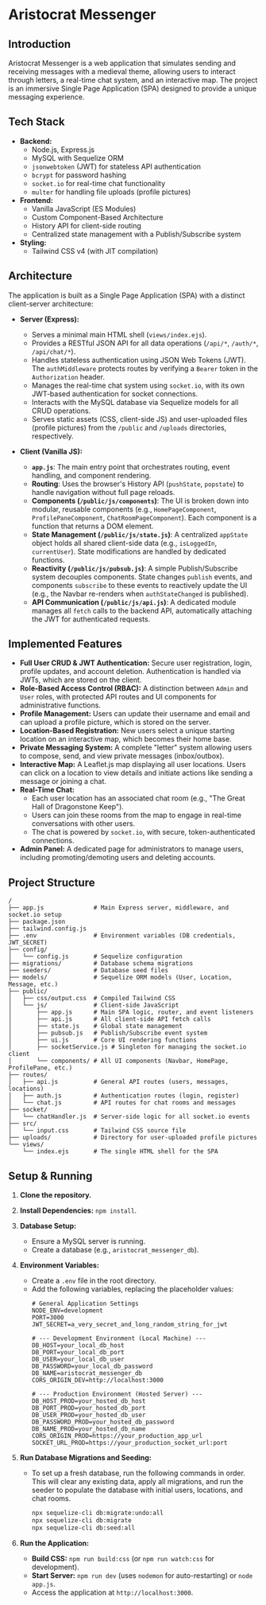# Aristocrat Messenger

## Introduction

Aristocrat Messenger is a web application that simulates sending and receiving messages with a medieval theme, allowing users to interact through letters, a real-time chat system, and an interactive map. The project is an immersive Single Page Application (SPA) designed to provide a unique messaging experience.

## Tech Stack

  * **Backend:**
      * Node.js, Express.js
      * MySQL with Sequelize ORM
      * `jsonwebtoken` (JWT) for stateless API authentication
      * `bcrypt` for password hashing
      * `socket.io` for real-time chat functionality
      * `multer` for handling file uploads (profile pictures)
  * **Frontend:**
      * Vanilla JavaScript (ES Modules)
      * Custom Component-Based Architecture
      * History API for client-side routing
      * Centralized state management with a Publish/Subscribe system
  * **Styling:**
      * Tailwind CSS v4 (with JIT compilation)

## Architecture

The application is built as a Single Page Application (SPA) with a distinct client-server architecture:

  * **Server (Express):**

      * Serves a minimal main HTML shell (`views/index.ejs`).
      * Provides a RESTful JSON API for all data operations (`/api/*`, `/auth/*`, `/api/chat/*`).
      * Handles stateless authentication using JSON Web Tokens (JWT). The `authMiddleware` protects routes by verifying a `Bearer` token in the `Authorization` header.
      * Manages the real-time chat system using `socket.io`, with its own JWT-based authentication for socket connections.
      * Interacts with the MySQL database via Sequelize models for all CRUD operations.
      * Serves static assets (CSS, client-side JS) and user-uploaded files (profile pictures) from the `/public` and `/uploads` directories, respectively.

  * **Client (Vanilla JS):**

      * **`app.js`**: The main entry point that orchestrates routing, event handling, and component rendering.
      * **Routing**: Uses the browser's History API (`pushState`, `popstate`) to handle navigation without full page reloads.
      * **Components (`/public/js/components`)**: The UI is broken down into modular, reusable components (e.g., `HomePageComponent`, `ProfilePaneComponent`, `ChatRoomPageComponent`). Each component is a function that returns a DOM element.
      * **State Management (`/public/js/state.js`)**: A centralized `appState` object holds all shared client-side data (e.g., `isLoggedIn`, `currentUser`). State modifications are handled by dedicated functions.
      * **Reactivity (`/public/js/pubsub.js`)**: A simple Publish/Subscribe system decouples components. State changes `publish` events, and components `subscribe` to these events to reactively update the UI (e.g., the Navbar re-renders when `authStateChanged` is published).
      * **API Communication (`/public/js/api.js`)**: A dedicated module manages all `fetch` calls to the backend API, automatically attaching the JWT for authenticated requests.

## Implemented Features

  * **Full User CRUD & JWT Authentication:** Secure user registration, login, profile updates, and account deletion. Authentication is handled via JWTs, which are stored on the client.
  * **Role-Based Access Control (RBAC):** A distinction between `Admin` and `User` roles, with protected API routes and UI components for administrative functions.
  * **Profile Management:** Users can update their username and email and can upload a profile picture, which is stored on the server.
  * **Location-Based Registration:** New users select a unique starting location on an interactive map, which becomes their home base.
  * **Private Messaging System:** A complete "letter" system allowing users to compose, send, and view private messages (inbox/outbox).
  * **Interactive Map:** A Leaflet.js map displaying all user locations. Users can click on a location to view details and initiate actions like sending a message or joining a chat.
  * **Real-Time Chat:**
      * Each user location has an associated chat room (e.g., "The Great Hall of Dragonstone Keep").
      * Users can join these rooms from the map to engage in real-time conversations with other users.
      * The chat is powered by `socket.io`, with secure, token-authenticated connections.
  * **Admin Panel:** A dedicated page for administrators to manage users, including promoting/demoting users and deleting accounts.

## Project Structure

```
/
├── app.js              # Main Express server, middleware, and socket.io setup
├── package.json
├── tailwind.config.js
├── .env                # Environment variables (DB credentials, JWT_SECRET)
├── config/
│   └── config.js       # Sequelize configuration
├── migrations/         # Database schema migrations
├── seeders/            # Database seed files
├── models/             # Sequelize ORM models (User, Location, Message, etc.)
├── public/
│   ├── css/output.css  # Compiled Tailwind CSS
│   └── js/             # Client-side JavaScript
│       ├── app.js      # Main SPA logic, router, and event listeners
│       ├── api.js      # All client-side API fetch calls
│       ├── state.js    # Global state management
│       ├── pubsub.js   # Publish/Subscribe event system
│       ├── ui.js       # Core UI rendering functions
│       ├── socketService.js # Singleton for managing the socket.io client
│       └── components/ # All UI components (Navbar, HomePage, ProfilePane, etc.)
├── routes/
│   ├── api.js          # General API routes (users, messages, locations)
│   ├── auth.js         # Authentication routes (login, register)
│   └── chat.js         # API routes for chat rooms and messages
├── socket/
│   └── chatHandler.js  # Server-side logic for all socket.io events
├── src/
│   └── input.css       # Tailwind CSS source file
├── uploads/            # Directory for user-uploaded profile pictures
└── views/
    └── index.ejs       # The single HTML shell for the SPA
```

## Setup & Running

1.  **Clone the repository.**

2.  **Install Dependencies:** `npm install`.

3.  **Database Setup:**

      * Ensure a MySQL server is running.
      * Create a database (e.g., `aristocrat_messenger_db`).

4.  **Environment Variables:**

      * Create a `.env` file in the root directory.
      * Add the following variables, replacing the placeholder values:
        ```env
        # General Application Settings
        NODE_ENV=development
        PORT=3000
        JWT_SECRET=a_very_secret_and_long_random_string_for_jwt

        # --- Development Environment (Local Machine) ---
        DB_HOST=your_local_db_host
        DB_PORT=your_local_db_port
        DB_USER=your_local_db_user
        DB_PASSWORD=your_local_db_password
        DB_NAME=aristocrat_messenger_db
        CORS_ORIGIN_DEV=http://localhost:3000

        # --- Production Environment (Hosted Server) ---
        DB_HOST_PROD=your_hosted_db_host
        DB_PORT_PROD=your_hosted_db_port
        DB_USER_PROD=your_hosted_db_user
        DB_PASSWORD_PROD=your_hosted_db_password
        DB_NAME_PROD=your_hosted_db_name
        CORS_ORIGIN_PROD=https://your_production_app_url
        SOCKET_URL_PROD=https://your_production_socket_url:port
        ```

5.  **Run Database Migrations and Seeding:**

      * To set up a fresh database, run the following commands in order. This will clear any existing data, apply all migrations, and run the seeder to populate the database with initial users, locations, and chat rooms.
        ```bash
        npx sequelize-cli db:migrate:undo:all
        npx sequelize-cli db:migrate
        npx sequelize-cli db:seed:all
        ```

6.  **Run the Application:**

      * **Build CSS:** `npm run build:css` (or `npm run watch:css` for development).
      * **Start Server:** `npm run dev` (uses `nodemon` for auto-restarting) or `node app.js`.
      * Access the application at `http://localhost:3000`.
